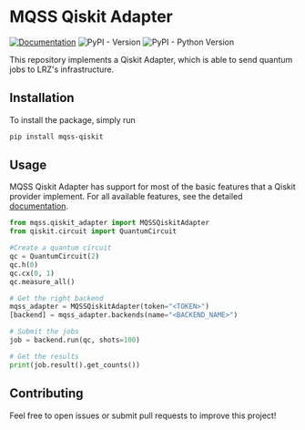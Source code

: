 # MQSS Qiskit Adapter

[![Documentation](https://img.shields.io/badge/Documentation-Read%20the%20Docs-blue)](https://munich-quantum-software-stack.github.io/MQSS-Interfaces/qiskit/index.html)
![PyPI - Version](https://img.shields.io/pypi/v/mqss-qiskit)
![PyPI - Python Version](https://img.shields.io/pypi/pyversions/mqss-qiskit)

This repository implements a Qiskit Adapter, which is able to send quantum jobs to LRZ's
infrastructure.

## Installation

To install the package, simply run

```bash
pip install mqss-qiskit
```

## Usage

MQSS Qiskit Adapter has support for most of the basic features that a Qiskit provider implement. For
all available features, see the detailed
[documentation](https://munich-quantum-software-stack.github.io/MQSS-Interfaces/qiskit/index.html).

```python
from mqss.qiskit_adapter import MQSSQiskitAdapter
from qiskit.circuit import QuantumCircuit

#Create a quantum circuit
qc = QuantumCircuit(2)
qc.h(0)
qc.cx(0, 1)
qc.measure_all()

# Get the right backend
mqss_adapter = MQSSQiskitAdapter(token="<TOKEN>")
[backend] = mqss_adapter.backends(name="<BACKEND_NAME>")

# Submit the jobs
job = backend.run(qc, shots=100)

# Get the results
print(job.result().get_counts())

```

## Contributing

Feel free to open issues or submit pull requests to improve this project!

